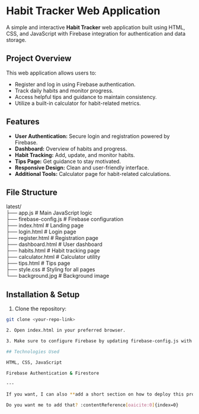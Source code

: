 # Habit Tracker Web Application

A simple and interactive **Habit Tracker** web application built using HTML, CSS, and JavaScript with Firebase integration for authentication and data storage.

## Project Overview

This web application allows users to:

- Register and log in using Firebase authentication.
- Track daily habits and monitor progress.
- Access helpful tips and guidance to maintain consistency.
- Utilize a built-in calculator for habit-related metrics.

## Features

- **User Authentication:** Secure login and registration powered by Firebase.
- **Dashboard:** Overview of habits and progress.
- **Habit Tracking:** Add, update, and monitor habits.
- **Tips Page:** Get guidance to stay motivated.
- **Responsive Design:** Clean and user-friendly interface.
- **Additional Tools:** Calculator page for habit-related calculations.

## File Structure

latest/  
├── app.js # Main JavaScript logic  
├── firebase-config.js # Firebase configuration  
├── index.html # Landing page  
├── login.html # Login page  
├── register.html # Registration page  
├── dashboard.html # User dashboard  
├── habits.html # Habit tracking page  
├── calculator.html # Calculator utility  
├── tips.html # Tips page  
├── style.css # Styling for all pages  
└── background.jpg # Background image  

## Installation & Setup

1. Clone the repository:

```bash
git clone <your-repo-link>  

2. Open index.html in your preferred browser.

3. Make sure to configure Firebase by updating firebase-config.js with your project credentials.

## Technologies Used

HTML, CSS, JavaScript  

Firebase Authentication & Firestore

---

If you want, I can also **add a short section on how to deploy this project live on GitHub Pages** so people can access it directly from a browser.  

Do you want me to add that? ​:contentReference[oaicite:0]{index=0}​
